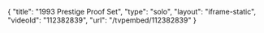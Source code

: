 {
    "title": "1993 Prestige Proof Set",
    "type": "solo",
    "layout": "iframe-static",
    "videoId": "112382839",
    "url": "\/tvpembed\/112382839"
}